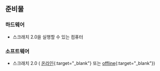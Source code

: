 ## 준비물

### 하드웨어

+ 스크래치 2.0을 실행할 수 있는 컴퓨터

### 소프트웨어

+ 스크래치 2.0 ( [온라인](https://scratch.mit.edu/projects/editor/){:target="_blank"} 또는 [offline](https://scratch.mit.edu/scratch2download/){:target="_blank"})